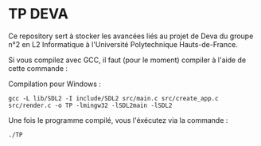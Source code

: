 # TP DEVA

Ce repository sert à stocker les avancées liés au projet de Deva
du groupe n°2 en L2 Informatique à l'Université Polytechnique Hauts-de-France.

Si vous compilez avec GCC, il faut (pour le moment) compiler à l'aide de cette commande :

Compilation pour Windows :

```shell script
gcc -L lib/SDL2 -I include/SDL2 src/main.c src/create_app.c src/render.c -o TP -lmingw32 -lSDL2main -lSDL2
```

Une fois le programme compilé, vous l'éxécutez via la commande :

```shell script
./TP
```